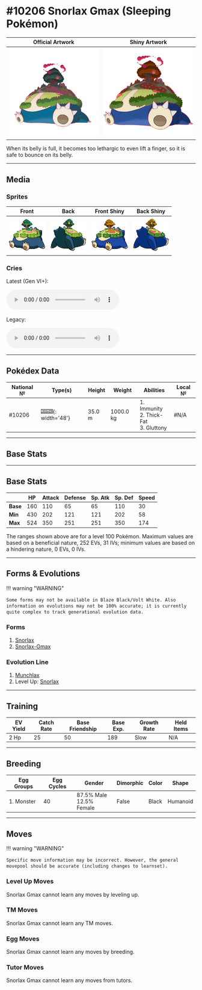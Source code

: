 # #10206 Snorlax Gmax (Sleeping Pokémon)

| Official Artwork | Shiny Artwork |
| --- | --- |
| ![Official Artwork](../assets/sprites/snorlax-gmax/official_artwork.png) | ![Shiny Artwork](../assets/sprites/snorlax-gmax/official_artwork_shiny.png) |

When its belly is full, it becomes too lethargic to even lift a finger, so it is safe to bounce on its belly.

---

## Media

### Sprites

| Front | Back | Front Shiny | Back Shiny |
| --- | --- | --- | --- |
| ![Front](../assets/sprites/snorlax-gmax/front.png) | ![Back](../assets/sprites/snorlax-gmax/back.png) | ![Front Shiny](../assets/sprites/snorlax-gmax/front_shiny.png) | ![Back Shiny](../assets/sprites/snorlax-gmax/back_shiny.png) |

### Cries

Latest (Gen VI+):
<p><audio controls>
  <source src='../assets/cries/10206/latest.ogg' type='audio/ogg'>
  Your browser does not support the audio element.
</audio></p>

Legacy:
<p><audio controls>
  <source src='../assets/cries/10206/legacy.ogg' type='audio/ogg'>
  Your browser does not support the audio element.
</audio></p>

---

## Pokédex Data

| National № | Type(s) | Height | Weight | Abilities | Local № |
|------------|---------|--------|--------|-----------|---------|
| #10206 | ![normal](../assets/types/normal.png){: width='48'} | 35.0 m | 1000.0 kg | 1. Immunity<br>2. Thick-Fat<br>3. Gluttony | #N/A |

---

## Base Stats
---

## Base Stats
|   | HP | Attack | Defense | Sp. Atk | Sp. Def | Speed |
|---|----|--------|---------|---------|---------|-------|
| **Base** | 160 | 110 | 65 | 65 | 110 | 30 |
| **Min** | 430 | 202 | 121 | 121 | 202 | 58 |
| **Max** | 524 | 350 | 251 | 251 | 350 | 174 |

The ranges shown above are for a level 100 Pokémon. Maximum values are based on a beneficial nature, 252 EVs, 31 IVs; minimum values are based on a hindering nature, 0 EVs, 0 IVs.

---

## Forms & Evolutions

!!! warning "WARNING"

    Some forms may not be available in Blaze Black/Volt White. Also information on evolutions may not be 100% accurate; it is currently quite complex to track generational evolution data.

### Forms

1. [Snorlax](snorlax.md/)
2. [Snorlax-Gmax](snorlax-gmax.md/)

### Evolution Line

1. [Munchlax](munchlax.md/)
1. Level Up: [Snorlax](snorlax.md/)

---

## Training

| EV Yield | Catch Rate | Base Friendship | Base Exp. | Growth Rate | Held Items |
|----------|------------|-----------------|-----------|-------------|------------|
| 2 Hp | 25 | 50 | 189 | Slow | N/A |

---

## Breeding

| Egg Groups | Egg Cycles | Gender | Dimorphic | Color | Shape |
|------------|------------|--------|-----------|-------|-------|
| 1. Monster | 40 | 87.5% Male<br>12.5% Female | False | Black | Humanoid |

---

## Moves

!!! warning "WARNING"

    Specific move information may be incorrect. However, the general movepool should be accurate (including changes to learnset).

### Level Up Moves

Snorlax Gmax cannot learn any moves by leveling up.
### TM Moves

Snorlax Gmax cannot learn any TM moves.
### Egg Moves

Snorlax Gmax cannot learn any moves by breeding.
### Tutor Moves

Snorlax Gmax cannot learn any moves from tutors.
